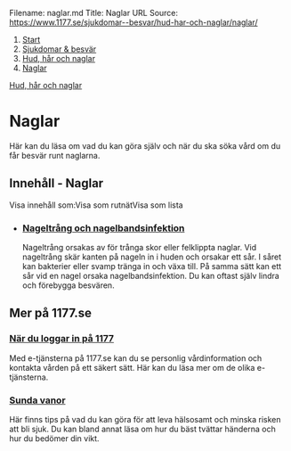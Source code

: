 Filename: naglar.md
Title: Naglar
URL Source: https://www.1177.se/sjukdomar--besvar/hud-har-och-naglar/naglar/

1.  [Start](https://www.1177.se/)
2.  [Sjukdomar & besvär](https://www.1177.se/sjukdomar--besvar/)
3.  [Hud, hår och naglar](https://www.1177.se/sjukdomar--besvar/hud-har-och-naglar/)
4.  [Naglar](https://www.1177.se/sjukdomar--besvar/hud-har-och-naglar/naglar/)

[Hud, hår och naglar](https://www.1177.se/sjukdomar--besvar/hud-har-och-naglar/)

Naglar
======

Här kan du läsa om vad du kan göra själv och när du ska söka vård om du får besvär runt naglarna.

Innehåll - Naglar
-----------------

Visa innehåll som:Visa som rutnätVisa som lista

*   ### [Nageltrång och nagelbandsinfektion](https://www.1177.se/sjukdomar--besvar/hud-har-och-naglar/naglar/nageltrang/)
    
    Nageltrång orsakas av för trånga skor eller felklippta naglar. Vid nageltrång skär kanten på nageln in i huden och orsakar ett sår. I såret kan bakterier eller svamp tränga in och växa till. På samma sätt kan ett sår vid en nagel orsaka nagelbandsinfektion. Du kan oftast själv lindra och förebygga besvären.
    

Mer på 1177.se
--------------

### [När du loggar in på 1177](https://www.1177.se/om-1177/nar-du-loggar-in-pa-1177.se/)

Med e-tjänsterna på 1177.se kan du se personlig vårdinformation och kontakta vården på ett säkert sätt. Här kan du läsa mer om de olika e-tjänsterna.

### [Sunda vanor](https://www.1177.se/liv--halsa/sunda-vanor/)

Här finns tips på vad du kan göra för att leva hälsosamt och minska risken att bli sjuk. Du kan bland annat läsa om hur du bäst tvättar händerna och hur du bedömer din vikt.
